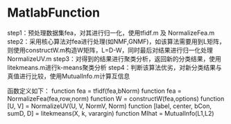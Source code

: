 # MatlabFunction

step1：预处理数据集fea，对其进行归一化，使用tfidf.m 及 NormalizeFea.m
step2：采用核心算法对fea进行处理(如NMF,GNMF)，如该算法需要用到L矩阵，则使用constructW.m构造W矩阵，L=D-W，同时最后对结果进行归一化处理NormalizeUV.m
step3：对得到的结果进行聚类分析，返回新的分类结果，使用litekmeans.m进行k-means聚类分析
step4：判断该算法优劣，对新分类结果与真值进行比较，使用MutualInfo.m计算互信息

函数定义如下：
function fea = tfidf(fea,bNorm)
function fea = NormalizeFea(fea,row,norm)
function W = constructW(fea,options)
function [U, V] = NormalizeUV(U, V, NormV, Norm)
function [label, center, bCon, sumD, D] = litekmeans(X, k, varargin)
function MIhat = MutualInfo(L1,L2)
